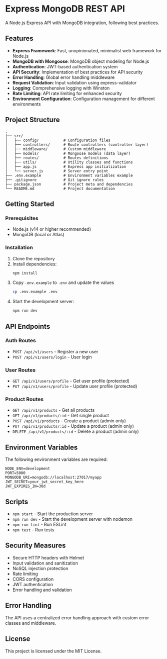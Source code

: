 # Express MongoDB REST API

A Node.js Express API with MongoDB integration, following best practices.

## Features

- **Express Framework**: Fast, unopinionated, minimalist web framework for Node.js
- **MongoDB with Mongoose**: MongoDB object modeling for Node.js
- **Authentication**: JWT-based authentication system
- **API Security**: Implementation of best practices for API security
- **Error Handling**: Global error handling middleware
- **Request Validation**: Input validation using express-validator
- **Logging**: Comprehensive logging with Winston
- **Rate Limiting**: API rate limiting for enhanced security
- **Environment Configuration**: Configuration management for different environments

## Project Structure

```
.
├── src/
│   ├── config/           # Configuration files
│   ├── controllers/      # Route controllers (controller layer)
│   ├── middleware/       # Custom middleware
│   ├── models/           # Mongoose models (data layer)
│   ├── routes/           # Routes definitions
│   ├── utils/            # Utility classes and functions
│   ├── app.js            # Express app initialization
│   └── server.js         # Server entry point
├── .env.example          # Environment variables example
├── .gitignore            # Git ignore rules
├── package.json          # Project meta and dependencies
└── README.md             # Project documentation
```

## Getting Started

### Prerequisites

- Node.js (v14 or higher recommended)
- MongoDB (local or Atlas)

### Installation

1. Clone the repository
2. Install dependencies:
   ```bash
   npm install
   ```
3. Copy `.env.example` to `.env` and update the values
   ```bash
   cp .env.example .env
   ```
4. Start the development server:
   ```bash
   npm run dev
   ```

## API Endpoints

### Auth Routes
- `POST /api/v1/users` - Register a new user
- `POST /api/v1/users/login` - User login

### User Routes
- `GET /api/v1/users/profile` - Get user profile (protected)
- `PUT /api/v1/users/profile` - Update user profile (protected)

### Product Routes
- `GET /api/v1/products` - Get all products
- `GET /api/v1/products/:id` - Get single product
- `POST /api/v1/products` - Create a product (admin only)
- `PUT /api/v1/products/:id` - Update a product (admin only)
- `DELETE /api/v1/products/:id` - Delete a product (admin only)

## Environment Variables

The following environment variables are required:

```
NODE_ENV=development
PORT=5000
MONGODB_URI=mongodb://localhost:27017/myapp
JWT_SECRET=your_jwt_secret_key_here
JWT_EXPIRES_IN=30d
```

## Scripts

- `npm start` - Start the production server
- `npm run dev` - Start the development server with nodemon
- `npm run lint` - Run ESLint
- `npm test` - Run tests

## Security Measures

- Secure HTTP headers with Helmet
- Input validation and sanitization
- NoSQL injection protection
- Rate limiting
- CORS configuration
- JWT authentication
- Error handling and validation

## Error Handling

The API uses a centralized error handling approach with custom error classes and middleware.

## License

This project is licensed under the MIT License.